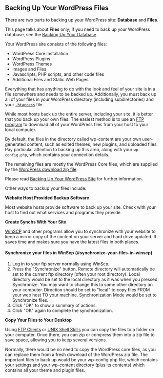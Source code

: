 ## Backing Up Your WordPress Files

There are two parts to backing up your WordPress site: **Database** and **Files**.

This page talks about **Files** only; if you need to back up your WordPress database, see the [Backing Up Your Database](https://developer.wordpress.org/advanced-administration/security/backup/database/).

Your WordPress site consists of the following files:

* WordPress Core Installation
* WordPress Plugins
* WordPress Themes
* Images and Files
* Javascripts, PHP scripts, and other code files
* Additional Files and Static Web Pages

Everything that has anything to do with the look and feel of your site is in a file somewhere and needs to be backed up. Additionally, you must back up all of your files in your WordPress directory (including subdirectories) and your [`.htaccess`](https://wordpress.org/documentation/article/wordpress-glossary/#.htaccess) file.

While most hosts back up the entire server, including your site, it is better that you back up your own files. The easiest method is to use an [FTP program](https://developer.wordpress.org/advanced-administration/upgrade/ftp/) to download all of your WordPress files from your host to your local computer.

By default, the files in the directory called wp-content are your own user-generated content, such as edited themes, new plugins, and uploaded files. Pay particular attention to backing up this area, along with your `wp-config.php`, which contains your connection details.

The remaining files are mostly the WordPress Core files, which are supplied by the [WordPress download zip file](https://wordpress.org/download/).

Please read [Backing Up Your WordPress Site](https://developer.wordpress.org/advanced-administration/security/backup/#backing-up-your-wordpress-site) for further information.

Other ways to backup your files include:

**Website Host Provided Backup Software**

Most website hosts provide software to back up your site. Check with your host to find out what services and programs they provide.

**Create Synchs With Your Site**

[WinSCP](https://winscp.net/eng/index.php) and other programs allow you to synchronize with your website to keep a mirror copy of the content on your server and hard drive updated. It saves time and makes sure you have the latest files in both places.

#### Synchronize your files in WinScp {#synchronize-your-files-in-winscp}

1. Log in to your ftp server normally using WinScp.
2. Press the "Synchronize" button. Remote directory will automatically be set to the current ftp directory (often your root directory). Local directory would be set to the local directory as it was when you pressed Synchronize. You may want to change this to some other directory on your computer. Direction should be set to "local" to copy files FROM your web host TO your machine. Synchronization Mode would be set to Synchronize files.
3. Click "OK" to show a summary of actions.
4. Click "OK" again to complete the synchronization.

**Copy Your Files to Your Desktop**

Using [FTP Clients](https://developer.wordpress.org/advanced-administration/upgrade/ftp/) or [UNIX Shell Skills](https://codex.wordpress.org/UNIX_Shell_Skills) you can copy the files to a folder on your computer. Once there, you can zip or compress them into a zip file to save space, allowing you to keep several versions.

Normally, there would be no need to copy the WordPress core files, as you can replace them from a fresh download of the WordPress zip file. The important files to back up would be your wp-config.php file, which contains your settings and your wp-content directory (plus its contents) which contains all your theme and plugin files.

